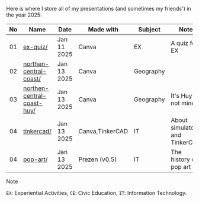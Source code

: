 Here is where I store all of my presentations (and sometimes my friends') in the year 2025:

| No  | Name                                                        | Date        | Made with     | Subject     | Note                            |
| :-: | ----------------------------------------------------------- | ----------- | ------------- | ----------- | ------------------------------- |
| 01  | [ex-quiz/](./2025/ex-quiz)                                  | Jan 11 2025 | Canva         | EX          | A quiz for EX                   |
| 02  | [northen-central-coast/](./2025/northen-central-coast)      | Jan 13 2025 | Canva         | Geography   |                                 |
| 03  |[northen-central-coast-huy/](./2025/northen-central-coast-huy)|Jan 13 2025 | Canva         | Geography   | It's Huy's, not mine:)          |
| 04  | [tinkercad/](./2025/tinkercad)                              |Jan 13 2025  |Canva,TinkerCAD| IT          | About simulators and TinkerCAD  |
| 04  | [pop-art/](./2025/pop-art)                                  |Jan 13 2025  | Prezen (v0.5) | IT          | The history of pop art          |

> [!NOTE]
> `EX`: Experiential Activities, `CE`: Civic Education, `IT`: Information Technology.
